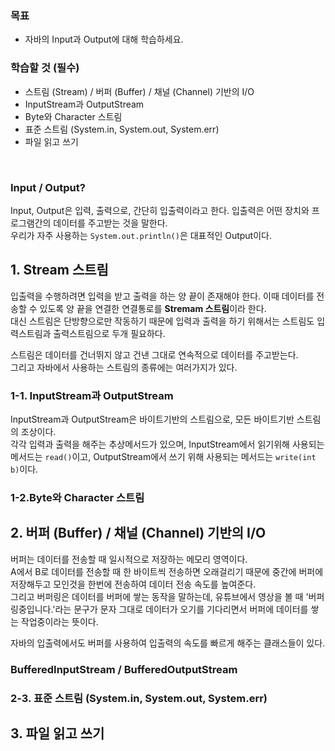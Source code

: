 
### 목표
- 자바의 Input과 Output에 대해 학습하세요.

### 학습할 것 (필수)
- 스트림 (Stream) / 버퍼 (Buffer) / 채널 (Channel) 기반의 I/O
- InputStream과 OutputStream
- Byte와 Character 스트림
- 표준 스트림 (System.in, System.out, System.err)
- 파일 읽고 쓰기

<br>

### Input / Output?

Input, Output은 입력, 출력으로, 간단히 입출력이라고 한다. 입출력은 어떤 장치와 프로그램간의 데이터를 주고받는 것을 말한다.<br>
우리가 자주 사용하는 `System.out.println()`은 대표적인 Output이다.


## 1. Stream 스트림

입출력을 수행하려면 입력을 받고 출력을 하는 양 끝이 존재해야 한다. 이때 데이터를 전송할 수 있도록 양 끝을 연결한 연결통로를 **Stremam 스트림**이라 한다.<br>
대신 스트림은 단방향으로만 작동하기 때문에 입력과 출력을 하기 위해서는 스트림도 입력스트림과 출력스트림으로 두개 필요하다.

스트림은 데이터를 건너뛰지 않고 건낸 그대로 연속적으로 데이터를 주고받는다.<br>
그리고 자바에서 사용하는 스트림의 종류에는 여러가지가 있다.

### 1-1. InputStream과 OutputStream

InputStream과 OutputStream은 바이트기반의 스트림으로, 모든 바이트기반 스트림의 조상이다.<br>
각각 입력과 출력을 해주는 추상메서드가 있으며, InputStream에서 읽기위해 사용되는 메서드는 `read()`이고, OutputStream에서 쓰기 위해 사용되는 메서드는 `write(int b)`이다.

### 1-2.Byte와 Character 스트림

## 2. 버퍼 (Buffer) / 채널 (Channel) 기반의 I/O

버퍼는 데이터를 전송할 때 일시적으로 저장하는 메모리 영역이다.<br>
A에서 B로 데이터를 전송할 때 한 바이트씩 전송하면 오래걸리기 때문에 중간에 버퍼에 저장해두고 모인것을 한번에 전송하여 데이터 전송 속도를 높여준다.<br>
그리고 버퍼링은 데이터를 버퍼에 쌓는 동작을 말하는데, 유튜브에서 영상을 볼 때 '버퍼링중입니다.'라는 문구가 문자 그대로 데이터가 오기를 기다리면서 버퍼에 데이터를 쌓는 작업중이라는 뜻이다.

자바의 입출력에서도 버퍼를 사용하여 입출력의 속도를 빠르게 해주는 클래스들이 있다.

### BufferedInputStream / BufferedOutputStream


### 2-3. 표준 스트림 (System.in, System.out, System.err)

## 3. 파일 읽고 쓰기
